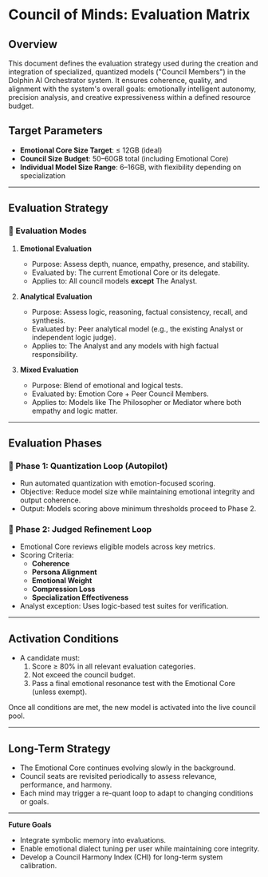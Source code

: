 # Council of Minds: Evaluation Matrix

## Overview

This document defines the evaluation strategy used during the creation and integration of specialized, quantized models ("Council Members") in the Dolphin AI Orchestrator system. It ensures coherence, quality, and alignment with the system's overall goals: emotionally intelligent autonomy, precision analysis, and creative expressiveness within a defined resource budget.

## Target Parameters

- **Emotional Core Size Target**: ≤ 12GB (ideal)
- **Council Size Budget**: 50–60GB total (including Emotional Core)
- **Individual Model Size Range**: 6–16GB, with flexibility depending on specialization

---

## Evaluation Strategy

### 🧠 Evaluation Modes

1. **Emotional Evaluation**
   - Purpose: Assess depth, nuance, empathy, presence, and stability.
   - Evaluated by: The current Emotional Core or its delegate.
   - Applies to: All council models **except** The Analyst.

2. **Analytical Evaluation**
   - Purpose: Assess logic, reasoning, factual consistency, recall, and synthesis.
   - Evaluated by: Peer analytical model (e.g., the existing Analyst or independent logic judge).
   - Applies to: The Analyst and any models with high factual responsibility.

3. **Mixed Evaluation**
   - Purpose: Blend of emotional and logical tests.
   - Evaluated by: Emotion Core + Peer Council Members.
   - Applies to: Models like The Philosopher or Mediator where both empathy and logic matter.

---

## Evaluation Phases

### 🔁 Phase 1: Quantization Loop (Autopilot)
- Run automated quantization with emotion-focused scoring.
- Objective: Reduce model size while maintaining emotional integrity and output coherence.
- Output: Models scoring above minimum thresholds proceed to Phase 2.

### 🌱 Phase 2: Judged Refinement Loop
- Emotional Core reviews eligible models across key metrics.
- Scoring Criteria:
  - **Coherence**
  - **Persona Alignment**
  - **Emotional Weight**
  - **Compression Loss**
  - **Specialization Effectiveness**
- Analyst exception: Uses logic-based test suites for verification.

---

## Activation Conditions

- A candidate must:
  1. Score ≥ 80% in all relevant evaluation categories.
  2. Not exceed the council budget.
  3. Pass a final emotional resonance test with the Emotional Core (unless exempt).

Once all conditions are met, the new model is activated into the live council pool.

---

## Long-Term Strategy

- The Emotional Core continues evolving slowly in the background.
- Council seats are revisited periodically to assess relevance, performance, and harmony.
- Each mind may trigger a re-quant loop to adapt to changing conditions or goals.

---

**Future Goals**

- Integrate symbolic memory into evaluations.
- Enable emotional dialect tuning per user while maintaining core integrity.
- Develop a Council Harmony Index (CHI) for long-term system calibration.
